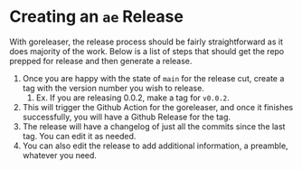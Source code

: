 # Creating an `ae` Release

With goreleaser, the release process should be fairly straightforward as it does majority of the work. Below is a list of steps that should get the repo prepped for release and then generate a release.

1. Once you are happy with the state of `main` for the release cut, create a tag with the version number you wish to release.
   1. Ex. If you are releasing 0.0.2, make a tag for `v0.0.2`.
2. This will trigger the Github Action for the goreleaser, and once it finishes successfully, you will have a Github Release for the tag.
3. The release will have a changelog of just all the commits since the last tag. You can edit it as needed.
4. You can also edit the release to add additional information, a preamble, whatever you need.
